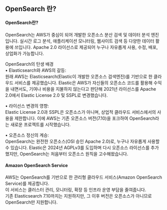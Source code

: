 ## OpenSearch 란?

#### OpenSearch란?        

OpenSearch는 AWS가 중심이 되어 개발한 오픈소스 분산 검색 및 데이터 분석 엔진입니다. 실시간 로그 분석, 애플리케이션 모니터링, 웹사이트 검색 등 다양한 데이터 활용에 쓰입니다. Apache 2.0 라이선스로 제공되어 누구나 자유롭게 사용, 수정, 배포, 상업화가 가능합니다.

OpenSearch의 탄생 배경       
• Elasticsearch와 AWS의 갈등:   
원래 AWS는 Elasticsearch(Elastic이 개발한 오픈소스 검색엔진)를 기반으로 한 클라우드 서비스를 제공했습니다.
Elastic은 AWS가 자신들의 오픈소스 코드를 활용해 수익을 내면서도, 기여나 비용을 지불하지 않는다고 판단해 2021년 라이선스를 Apache 2.0에서 Elastic License 2.0 및 SSPL로 변경했습니다.

• 라이선스 변경의 영향:  
Elastic License 2.0과 SSPL은 오픈소스가 아니며, 상업적 클라우드 서비스에서의 사용을 제한합니다.
이에 AWS는 기존 오픈소스 버전(7.10)을 포크하여 OpenSearch라는 새로운 프로젝트를 시작했습니다.

• 오픈소스 정신의 계승:  
OpenSearch는 완전한 오픈소스(OSI 승인 Apache 2.0)로, 누구나 자유롭게 사용할 수 있습니다.
Elastic은 2024년 AGPLv3를 도입하며 다시 오픈소스 라이선스를 추가했지만, OpenSearch는 처음부터 오픈소스 원칙을 고수해왔습니다.

#### Amazon OpenSearch Service

AWS는 OpenSearch를 기반으로 한 관리형 클라우드 서비스(Amazon OpenSearch Service)를 제공합니다.     
이 서비스는 클러스터 관리, 모니터링, 확장 등 인프라 운영 부담을 줄여줍니다.        
기존 Elasticsearch 7.10까지는 지원하지만, 그 이후 버전은 오픈소스가 아니므로 OpenSearch만 지원합니다.
